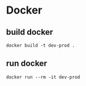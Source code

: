 # Docker 

## build docker 

```
docker build -t dev-prod .
```

## run docker 

```
docker run --rm -it dev-prod
```

